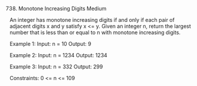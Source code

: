 738. Monotone Increasing Digits
Medium

An integer has monotone increasing digits if and only if each pair of adjacent digits x and y satisfy x <= y.
Given an integer n, return the largest number that is less than or equal to n with monotone increasing digits.

Example 1:
Input: n = 10
Output: 9

Example 2:
Input: n = 1234
Output: 1234

Example 3:
Input: n = 332
Output: 299
 

Constraints:
0 <= n <= 109
